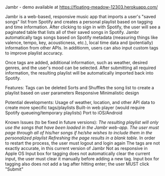Jambr - demo available at <a href="https://floating-meadow-12303.herokuapp.com/">https://floating-meadow-12303.herokuapp.com/</a>

Jambr is a web-based, responsive music app that imports a user's "saved songs" list from Spotify and
creates a personal playlist based on tagging and time information. After clicking to sign in with Spotify, the user
will see a paginated table that lists all of their saved songs in Spotify. Jambr 
automatically tags songs based on Spotify metadata 
(measuring things like valence, tempo, key, acousticness, etc.), local time data
and (potentially) information from other APIs. In additionm, users can also
input custom tags to improve playlist accuracy.

Once tags are added, additional information, such as weather, desired genres, and the user's mood can be
selected. After submitting all required information, the resulting playlist will be automatically imported back into
Spotify.

Features:
Tags can be deleted
Sorts and Shuffles the song list to create a playlist based on user parameters
Responsive
Minimalistic design

Potential developments:
Usage of weather, location, and other API data to create more specific tags/playlists
Built-in web player (would require Spotify queueing/temporary playlists)
Port to iOS/Android

Known Issues (to be fixed in future versions):
*The resulting playlist will only use the songs that have been loaded in the Jambr web-app. The user must page
through all of his/her songs if he/she wishes to include them in the personalized playlist*
*Refreshing the page results in a blank table.* In order to restart the process, the user must logout and login again
The tags are not exactly accurate, in this current version of Jambr
Not as responsive in Apple OS
Input box for tagging does not automatically clear the current input, the user must clear it manually before adding a new tag.
Input box for tagging also does not add a tag after hitting enter; the user MUST click "Submit"